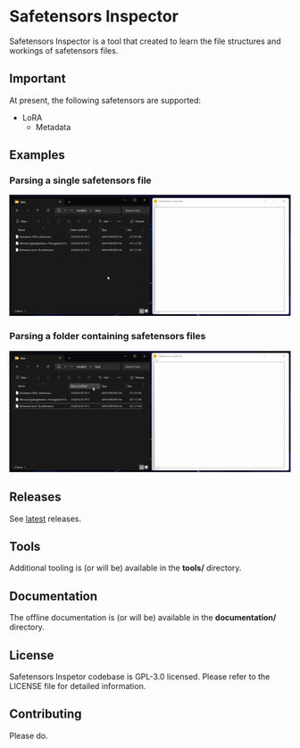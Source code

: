 Safetensors Inspector
=====================

Safetensors Inspector is a tool that created to learn the file structures 
and workings of safetensors files.

## Important

At present, the following safetensors are supported:

* LoRA
  * Metadata

## Examples

### Parsing a single safetensors file

![](https://github.com/christogreeff/safetensors-inspector/blob/main/documentation/example01.gif)

### Parsing a folder containing safetensors files

![](https://github.com/christogreeff/safetensors-inspector/blob/main/documentation/example02.gif)

## Releases

See [latest](https://github.com/christogreeff/safetensors-inspector/releases/tag/latest) releases.

## Tools

Additional tooling is (or will be) available in the **tools/** directory. 

## Documentation

The offline documentation is (or will be) available in the **documentation/** directory. 

## License

Safetensors Inspetor codebase is GPL-3.0 licensed. Please refer to the LICENSE file for detailed information.

## Contributing

Please do.
